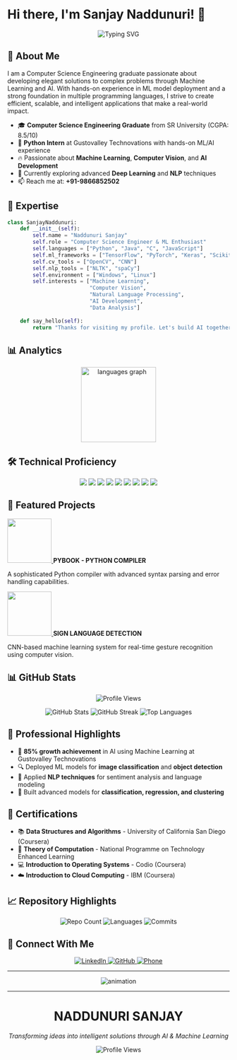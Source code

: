 # Hi there, I'm Sanjay Naddunuri! 👋

<div align="center">
  <img src="https://readme-typing-svg.herokuapp.com?font=Fira+Code&pause=1000&color=2E9EF7&center=true&vCenter=true&width=435&lines=Computer+Science+Engineer;Python+Developer;Machine+Learning+Enthusiast;AI+%26+Computer+Vision+Developer" alt="Typing SVG" />
</div>

## 🚀 About Me
<p>
I am a Computer Science Engineering graduate passionate about developing elegant solutions to complex problems through Machine Learning and AI. With hands-on experience in ML model deployment and a strong foundation in multiple programming languages, I strive to create efficient, scalable, and intelligent applications that make a real-world impact.
</p>

- 🎓 **Computer Science Engineering Graduate** from SR University (CGPA: 8.5/10)
- 💼 **Python Intern** at Gustovalley Technovations with hands-on ML/AI experience
- 🔥 Passionate about **Machine Learning**, **Computer Vision**, and **AI Development**
- 🌱 Currently exploring advanced **Deep Learning** and **NLP** techniques
- 📫 Reach me at: **+91-9866852502**

## 🧠 Expertise
```python
class SanjayNaddunuri:
    def __init__(self):
        self.name = "Naddunuri Sanjay"
        self.role = "Computer Science Engineer & ML Enthusiast"
        self.languages = ["Python", "Java", "C", "JavaScript"]
        self.ml_frameworks = ["TensorFlow", "PyTorch", "Keras", "Scikit-learn"]
        self.cv_tools = ["OpenCV", "CNN"]
        self.nlp_tools = ["NLTK", "spaCy"]
        self.environment = ["Windows", "Linux"]
        self.interests = ["Machine Learning", 
                          "Computer Vision",
                          "Natural Language Processing",
                          "AI Development",
                          "Data Analysis"]
    
    def say_hello(self):
        return "Thanks for visiting my profile. Let's build AI together!"
```

## 📊 Analytics
<div align="center">
  <img src="https://github-readme-stats.vercel.app/api/top-langs?username=sanjaynaddunuri&locale=en&hide_title=false&layout=compact&card_width=320&langs_count=6&theme=radical&hide_border=true" height="170" alt="languages graph" />
</div>

## 🛠️ Technical Proficiency
<div align="center">
  <img src="https://img.shields.io/badge/Python-3776AB?style=for-the-badge&logo=python&logoColor=white" />
  <img src="https://img.shields.io/badge/Java-ED8B00?style=for-the-badge&logo=java&logoColor=white" />
  <img src="https://img.shields.io/badge/C-00599C?style=for-the-badge&logo=c&logoColor=white" />
  <img src="https://img.shields.io/badge/JavaScript-F7DF1E?style=for-the-badge&logo=javascript&logoColor=black" />
  <img src="https://img.shields.io/badge/TensorFlow-FF6F00?style=for-the-badge&logo=tensorflow&logoColor=white" />
  <img src="https://img.shields.io/badge/PyTorch-EE4C2C?style=for-the-badge&logo=pytorch&logoColor=white" />
  <img src="https://img.shields.io/badge/OpenCV-27338e?style=for-the-badge&logo=OpenCV&logoColor=white" />
  <img src="https://img.shields.io/badge/HTML5-E34F26?style=for-the-badge&logo=html5&logoColor=white" />
  <img src="https://img.shields.io/badge/CSS3-1572B6?style=for-the-badge&logo=css3&logoColor=white" />
</div>

## 🚀 Featured Projects
<div>
<a href="https://github.com/sanjaynaddunuri/pybook">
<img src="https://cdn-icons-png.flaticon.com/512/919/919852.png" width=100px>
</a>
<b>PYBOOK - PYTHON COMPILER</b>
<p>A sophisticated Python compiler with advanced syntax parsing and error handling capabilities.</p>
</div>

<div>
<a href="https://github.com/sanjaynaddunuri/sign-language-detection">
<img src="https://cdn-icons-png.flaticon.com/512/3541/3541942.png" width=100px>
</a>
<b>SIGN LANGUAGE DETECTION</b>
<p>CNN-based machine learning system for real-time gesture recognition using computer vision.</p>
</div>

## 📊 GitHub Stats

<div align="center">
  
  ![Profile Views](https://komarev.com/ghpvc/?username=sanjaynaddunuri&color=blue&style=flat-square)
  
  <img src="https://github-readme-stats.vercel.app/api?username=sanjaynaddunuri&show_icons=true&theme=radical" alt="GitHub Stats" />
  
  <img src="https://github-readme-streak-stats.herokuapp.com/?user=sanjaynaddunuri&theme=radical" alt="GitHub Streak" />
  
  <img src="https://github-readme-stats.vercel.app/api/top-langs/?username=sanjaynaddunuri&layout=compact&theme=radical" alt="Top Languages" />
  
</div>

## 🎯 Professional Highlights

- 🚀 **85% growth achievement** in AI using Machine Learning at Gustovalley Technovations
- 🔍 Deployed ML models for **image classification** and **object detection**
- 📝 Applied **NLP techniques** for sentiment analysis and language modeling
- 🧠 Built advanced models for **classification, regression, and clustering**

## 🏅 Certifications

- 📚 **Data Structures and Algorithms** - University of California San Diego (Coursera)
- 🧮 **Theory of Computation** - National Programme on Technology Enhanced Learning
- 💻 **Introduction to Operating Systems** - Codio (Coursera)
- ☁️ **Introduction to Cloud Computing** - IBM (Coursera)

## 📈 Repository Highlights

<div align="center">
  
  ![Repo Count](https://img.shields.io/badge/Total%20Repos-15+-blue?style=for-the-badge)
  ![Languages](https://img.shields.io/badge/Languages-5+-green?style=for-the-badge)
  ![Commits](https://img.shields.io/badge/Total%20Commits-200+-orange?style=for-the-badge)
  
</div>

## 🤝 Connect With Me
<div align="center">
  <a href="https://linkedin.com/in/naddunurisanjay" target="_blank">
    <img src="https://img.shields.io/badge/LinkedIn-0077B5?style=for-the-badge&logo=linkedin&logoColor=white" alt="LinkedIn" />
  </a>
  <a href="https://github.com/sanjaynaddunuri" target="_blank">
    <img src="https://img.shields.io/badge/GitHub-100000?style=for-the-badge&logo=github&logoColor=white" alt="GitHub" />
  </a>
  <a href="tel:+919866852502">
    <img src="https://img.shields.io/badge/Phone-+91--9866852502-brightgreen?style=for-the-badge&logo=phone&logoColor=white" alt="Phone" />
  </a>
</div>

<hr>
<div align="center">
  <img src="https://yellowcherry.uk/wp-content/uploads/2022/05/website-design-animation-scene-2023-11-27-05-26-42-utc1.gif" alt="animation" />
</div>
<hr>

<div align="center">
  <h1>NADDUNURI SANJAY</h1>
  <p><i>Transforming ideas into intelligent solutions through AI & Machine Learning</i></p>
  
  ![Profile Views](https://komarev.com/ghpvc/?username=sanjaynaddunuri&style=flat-square&color=0e75b6&label=Profile%20Views)
</div>
